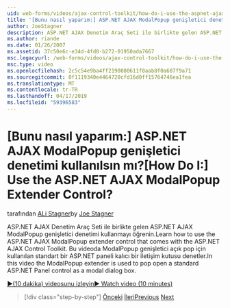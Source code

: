 ```yaml
---
uid: web-forms/videos/ajax-control-toolkit/how-do-i-use-the-aspnet-ajax-modalpopup-extender-control
title: '[Bunu nasıl yaparım:] ASP.NET AJAX ModalPopup genişletici denetimi kullanılsın mı? | Microsoft Docs'
author: JoeStagner
description: ASP.NET AJAX Denetim Araç Seti ile birlikte gelen ASP.NET AJAX ModalPopup genişletici denetimi kullanmayı öğrenin. Bu videoda ModalPopup genişletici kullanılır...
ms.author: riande
ms.date: 01/26/2007
ms.assetid: 37c50e6c-e34d-4fd0-b272-01950ada7667
msc.legacyurl: /web-forms/videos/ajax-control-toolkit/how-do-i-use-the-aspnet-ajax-modalpopup-extender-control
msc.type: video
ms.openlocfilehash: 2c5c54e9ba4ff2190080611f8aab8f0a607f9a71
ms.sourcegitcommit: 0f1119340e4464720cfd16d0ff15764746ea1fea
ms.translationtype: MT
ms.contentlocale: tr-TR
ms.lasthandoff: 04/17/2019
ms.locfileid: "59396583"
---
```

# <a name="how-do-i-use-the-aspnet-ajax-modalpopup-extender-control"></a><span data-ttu-id="6f53b-105">[Bunu nasıl yaparım:] ASP.NET AJAX ModalPopup genişletici denetimi kullanılsın mı?</span><span class="sxs-lookup"><span data-stu-id="6f53b-105">[How Do I:] Use the ASP.NET AJAX ModalPopup Extender Control?</span></span>

<span data-ttu-id="6f53b-106">tarafından [ALi Stagner](https://github.com/JoeStagner)</span><span class="sxs-lookup"><span data-stu-id="6f53b-106">by [Joe Stagner](https://github.com/JoeStagner)</span></span>

<span data-ttu-id="6f53b-107">ASP.NET AJAX Denetim Araç Seti ile birlikte gelen ASP.NET AJAX ModalPopup genişletici denetimi kullanmayı öğrenin.</span><span class="sxs-lookup"><span data-stu-id="6f53b-107">Learn how to use the ASP.NET AJAX ModalPopup extender control that comes with the ASP.NET AJAX Control Toolkit.</span></span> <span data-ttu-id="6f53b-108">Bu videoda ModalPopup genişletici açık pop için kullanılan standart bir ASP.NET paneli kalıcı bir iletişim kutusu denetler.</span><span class="sxs-lookup"><span data-stu-id="6f53b-108">In this video the ModalPopup extender is used to pop open a standard ASP.NET Panel control as a modal dialog box.</span></span>

[<span data-ttu-id="6f53b-109">&#9654;(10 dakika) videosunu izleyin</span><span class="sxs-lookup"><span data-stu-id="6f53b-109">&#9654; Watch video (10 minutes)</span></span>](https://channel9.msdn.com/Blogs/ASP-NET-Site-Videos/how-do-i-use-the-aspnet-ajax-modalpopup-extender-control)

> [!div class="step-by-step"]
> <span data-ttu-id="6f53b-110">[Önceki](how-do-i-use-the-aspnet-ajax-popup-control-extender.md)
> [İleri](how-do-i-use-the-aspnet-ajax-alwaysvisible-control-extender.md)</span><span class="sxs-lookup"><span data-stu-id="6f53b-110">[Previous](how-do-i-use-the-aspnet-ajax-popup-control-extender.md)
[Next](how-do-i-use-the-aspnet-ajax-alwaysvisible-control-extender.md)</span></span>
